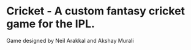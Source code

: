 # Cricket - A custom fantasy cricket game for the IPL.

Game designed by Neil Arakkal and Akshay Murali
